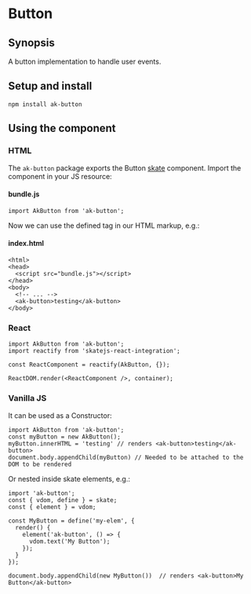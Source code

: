# Button

## Synopsis

A button implementation to handle user events.

## Setup and install

```
npm install ak-button
```

## Using the component

### HTML
The `ak-button` package exports the Button [skate](https://github.com/skatejs/skatejs) component.
Import the component in your JS resource:

#### bundle.js

```
import AkButton from 'ak-button';
```

Now we can use the defined tag in our HTML markup, e.g.:

#### index.html

```
<html>
<head>
  <script src="bundle.js"></script>
</head>
<body>
  <!-- ... -->
  <ak-button>testing</ak-button>
</body>
```

### React

```
import AkButton from 'ak-button';
import reactify from 'skatejs-react-integration';

const ReactComponent = reactify(AkButton, {});

ReactDOM.render(<ReactComponent />, container);
```

### Vanilla JS
It can be used as a Constructor:

```
import AkButton from 'ak-button';
const myButton = new AkButton();
myButton.innerHTML = 'testing' // renders <ak-button>testing</ak-button>
document.body.appendChild(myButton) // Needed to be attached to the DOM to be rendered
```

Or nested inside skate elements, e.g.:

```
import 'ak-button';
const { vdom, define } = skate;
const { element } = vdom;

const MyButton = define('my-elem', {
  render() {
    element('ak-button', () => {
      vdom.text('My Button');
    });
  }
});

document.body.appendChild(new MyButton())  // renders <ak-button>My Button</ak-button>
```
